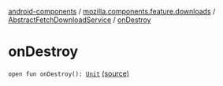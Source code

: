 [android-components](../../index.md) / [mozilla.components.feature.downloads](../index.md) / [AbstractFetchDownloadService](index.md) / [onDestroy](./on-destroy.md)

# onDestroy

`open fun onDestroy(): `[`Unit`](https://kotlinlang.org/api/latest/jvm/stdlib/kotlin/-unit/index.html) [(source)](https://github.com/mozilla-mobile/android-components/blob/master/components/feature/downloads/src/main/java/mozilla/components/feature/downloads/AbstractFetchDownloadService.kt#L349)